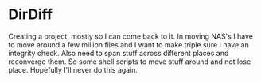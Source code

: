 # DirDiff
Creating a project, mostly so I can come back to it. In moving NAS's I have to move around a few million files and I want to make triple sure I have an integrity check. Also need to span stuff across different places and reconverge them. So some shell scripts to move stuff around and not lose place. Hopefully I'll never do this again.
